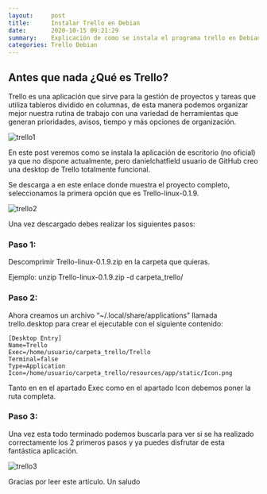 ```yaml
---
layout:     post
title:      Instalar Trello en Debian
date:       2020-10-15 09:21:29
summary:    Explicación de como se instala el programa trello en Debian.
categories: Trello Debian
---
```


## Antes que nada ¿Qué es Trello?

Trello es una aplicación que sirve para la gestión de proyectos y tareas que utiliza tableros dividido en columnas, de esta manera podemos organizar mejor nuestra rutina de  trabajo con una variedad de herramientas que generan prioridades, avisos, tiempo y más opciones de organización.

![trello1](/juanlumillan-blog/blob/master/_images/trello/trello1.pngtrello1.png)

En este post veremos como se instala la aplicación de escritorio (no oficial) ya que no dispone actualmente, pero danielchatfield usuario de GitHub creo una desktop de Trello totalmente funcional.

Se descarga a  en este enlace donde muestra el proyecto completo, seleccionamos la primera opción que es Trello-linux-0.1.9.


![trello2](/juanlumillan-blog/blob/master/_images/trello/trello2.png)

Una vez descargado debes realizar los siguientes pasos:

### Paso 1:

Descomprimir Trello-linux-0.1.9.zip en la carpeta que quieras.

Ejemplo: unzip Trello-linux-0.1.9.zip -d carpeta_trello/

### Paso 2:

Ahora creamos un archivo  “~/.local/share/applications” llamada trello.desktop para crear el ejecutable con el siguiente contenido:

```
[Desktop Entry]
Name=Trello
Exec=/home/usuario/carpeta_trello/Trello
Terminal=false
Type=Application
Icon=/home/usuario/carpeta_trello/resources/app/static/Icon.png
```

Tanto en en el apartado Exec como en el apartado Icon debemos poner la ruta completa.

### Paso 3:

Una vez esta todo terminado podemos buscarla para ver si se ha realizado correctamente los 2 primeros pasos y ya puedes disfrutar de esta fantástica aplicación.


![trello3](/juanlumillan-blog/blob/master/_images/trello/trello3.png)

Gracias por leer este artículo. Un saludo
